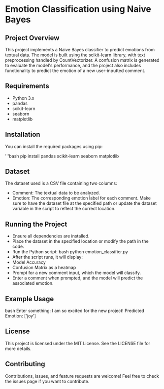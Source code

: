 # Emotion Classification using Naive Bayes
## Project Overview
This project implements a Naive Bayes classifier to predict emotions from textual data. The model is built using the scikit-learn library, with text preprocessing handled by CountVectorizer. A confusion matrix is generated to evaluate the model's performance, and the project also includes functionality to predict the emotion of a new user-inputted comment.

## Requirements
* Python 3.x
* pandas
* scikit-learn
* seaborn
* matplotlib
## Installation
You can install the required packages using pip:

'''bash
pip install pandas scikit-learn seaborn matplotlib
## Dataset
The dataset used is a CSV file containing two columns:

* Comment: The textual data to be analyzed.
* Emotion: The corresponding emotion label for each comment.
Make sure to have the dataset file at the specified path or update the dataset variable in the script to reflect the correct location.

## Running the Project
* Ensure all dependencies are installed.
* Place the dataset in the specified location or modify the path in the code.
* Run the Python script:
bash
python emotion_classifier.py
* After the script runs, it will display:
* Model Accuracy
* Confusion Matrix as a heatmap
* Prompt for a new comment input, which the model will classify.
* Enter a comment when prompted, and the model will predict the associated emotion.

## Example Usage
bash
Enter something: I am so excited for the new project!
Predicted Emotion: ['joy']
## License
This project is licensed under the MIT License. See the LICENSE file for more details.

## Contributing
Contributions, issues, and feature requests are welcome! Feel free to check the issues page if you want to contribute.

